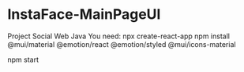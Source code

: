 # InstaFace-MainPageUI
Project Social Web Java
You need:
npx create-react-app
npm install @mui/material @emotion/react @emotion/styled @mui/icons-material

npm start 
